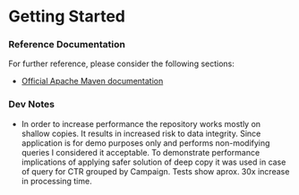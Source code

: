 # Getting Started

### Reference Documentation

For further reference, please consider the following sections:

* [Official Apache Maven documentation](https://maven.apache.org/guides/index.html)



### Dev Notes
* In order to increase performance the repository works mostly on shallow copies. It results in increased risk to data integrity. 
Since application is for demo purposes only and performs non-modifying queries I considered it acceptable. 
To demonstrate performance implications of applying safer solution of deep copy it was used in case of query for CTR grouped by Campaign.
Tests show aprox. 30x increase in processing time.